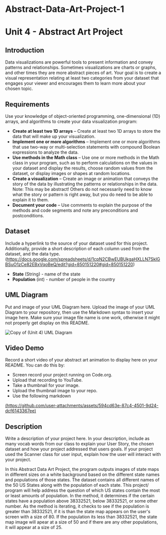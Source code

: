 # Abstract-Data-Art-Project-1
# Unit 4 - Abstract Art Project

## Introduction

Data visualizations are powerful tools to present information and convey patterns and relationships. Sometimes visualizations are charts or graphs, and other times they are more abstract pieces of art. Your goal is to create a visual representation relating at least two categories from your dataset that engages your viewer and encourages them to learn more about your chosen topic.

## Requirements

Use your knowledge of object-oriented programming, one-dimensional (1D) arrays, and algorithms to create your data visualization program:

- **Create at least two 1D arrays** – Create at least two 1D arrays to store the data that will make up your visualization.
- **Implement one or more algorithms** – Implement one or more algorithms that use two-way or multi-selection statements with compound Boolean expressions to analyze the data.
- **Use methods in the Math class** – Use one or more methods in the Math class in your program, such as to perform calculations on the values in your dataset and display the results, choose random values from the dataset, or display images or shapes at random locations.
- **Create a visualization** – Create an image or animation that conveys the story of the data by illustrating the patterns or relationships in the data.
  Note: This may be abstract! Others do not necessarily need to know what the story or pattern is right away, but you do need to be able to explain it to them.
- **Document your code** – Use comments to explain the purpose of the methods and code segments and note any preconditions and postconditions.

## Dataset

Include a hyperlink to the source of your dataset used for this project. Additionally, provide a short description of each column used from the dataset, and the data type.
(https://docs.google.com/spreadsheets/d/1cpN2CBwEUBUkgaHXLLN7SkIGBSuO1zCe82EBxVqoBeQ/edit?gid=850151220#gid=850151220)

- **State** (String) - name of the state
- **Population** (int) - number of people in the country

## UML Diagram

Put and image of your UML Diagram here. Upload the image of your UML Diagram to your repository, then use the Markdown syntax to insert your image here. Make sure your image file name is one work, otherwise it might not properly get display on this README.

![Copy of (Unit 4) UML Diagram](https://github.com/user-attachments/assets/c364e1fe-e843-4993-8833-161cdf6cbfd4)


## Video Demo

Record a short video of your abstract art animation to display here on your README. You can do this by:

- Screen record your project running on Code.org.
- Upload that recording to YouTube.
- Take a thumbnail for your image.
- Upload the thumbnail image to your repo.
- Use the following markdown

[(https://github.com/user-attachments/assets/594cd63e-87c4-4501-9d24-dcf6143367ee)
](https://github.com/user-attachments/assets/7539b52f-bba8-4c2f-aaae-021c2693ef11)
## Description

Write a description of your project here. In your description, include as many vocab words from our class to explain your User Story, the chosen dataset and how your project addressed that users goals. If your project used the Scanner class for user input, explain how the user will interact with your project.

In this Abstract Data Art Project, the program outputs images of state maps in different sizes on a white background based on the different state names and populations of those states. The dataset contains all different names of the 50 US States along with the population of each state. This project/ program will help address the question of which US states contain the most or least amounts of population. In the method, it determines if the certain states have a population above 38332521, below 38332521, or some other number. As the method is iterating, it checks to see if the population is greater than 38332521, if it is than the state map appears on the user's screen with a size of 80. If the population its less than 38332521, the state map image will apear at a size of 50 and if there are any other populations, it will appear at a size of 25. 
